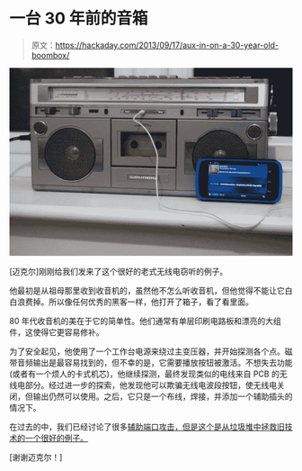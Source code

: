 # 一台 30 年前的音箱

> 原文：<https://hackaday.com/2013/09/17/aux-in-on-a-30-year-old-boombox/>

![finished](img/31b93b0468fd3f7b964e4e888b32913e.png)

[迈克尔]刚刚给我们发来了这个很好的老式无线电窃听的例子。

他最初是从祖母那里收到收音机的，虽然他不怎么听收音机，但他觉得不能让它白白浪费掉。所以像任何优秀的黑客一样，他打开了箱子，看了看里面。

80 年代收音机的美在于它的简单性。他们通常有单层印刷电路板和漂亮的大组件，这使得它更容易修补。

为了安全起见，他使用了一个工作台电源来绕过主变压器，并开始探测各个点。磁带音频输出是最容易找到的，但不幸的是，它需要播放按钮被激活。不想失去功能(或者有一个烦人的卡式机芯)，他继续探测，最终发现类似的电线来自 PCB 的无线电部分。经过进一步的探索，他发现他可以欺骗无线电波段按钮，使无线电关闭，但输出仍然可以使用。之后，它只是一个布线，焊接，并添加一个辅助插头的情况下。

在过去的中，我们已经讨论了很多[辅助端口攻击，但是这个是从垃圾堆中拯救旧技术的一个很好的例子。](http://hackaday.com/page/2/?s=auxiliary+port)

[谢谢迈克尔！]
